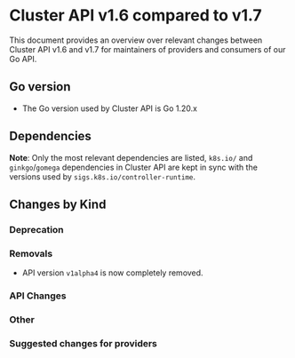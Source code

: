 # Cluster API v1.6 compared to v1.7

This document provides an overview over relevant changes between Cluster API v1.6 and v1.7 for
maintainers of providers and consumers of our Go API.

## Go version

- The Go version used by Cluster API is Go 1.20.x

## Dependencies

**Note**: Only the most relevant dependencies are listed, `k8s.io/` and `ginkgo`/`gomega` dependencies in Cluster API are kept in sync with the versions used by `sigs.k8s.io/controller-runtime`.


## Changes by Kind

### Deprecation

### Removals

- API version `v1alpha4` is now completely removed.

### API Changes

### Other

### Suggested changes for providers
